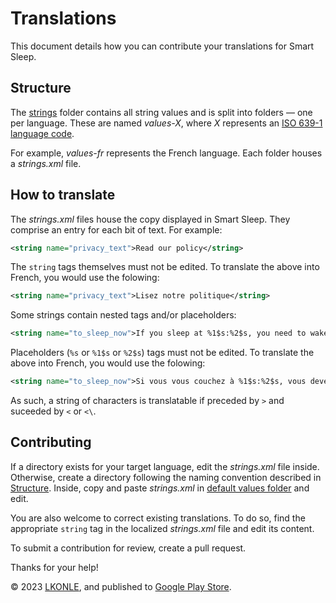 # Translations

This document details how you can contribute your translations for Smart Sleep.

## Structure

The [strings](https://github.com/ClearAll2/SmartSleepApp/tree/main/strings) folder contains all string values and is split into folders — one per language. These are named *values-X*, where *X* represents an [ISO 639-1 language code](https://en.wikipedia.org/wiki/List_of_ISO_639-1_codes). 

For example, *values-fr* represents the French language. Each folder houses a *strings.xml* file.

## How to translate

The *strings.xml* files house the copy displayed in Smart Sleep. They comprise an entry for each bit of text. For example:

```xml
<string name="privacy_text">Read our policy</string>
```

The `string` tags themselves must not be edited. To translate the above into French, you would use the folowing:

```xml
<string name="privacy_text">Lisez notre politique</string>
```

Some strings contain nested tags and/or placeholders:

```xml
<string name="to_sleep_now">If you sleep at %1$s:%2$s, you need to wake up at one of the following times:</string>
```

Placeholders (`%s` or `%1$s` or `%2$s`) tags must not be edited. To translate the above into French, you would use the folowing:

```xml
<string name="to_sleep_now">Si vous vous couchez à %1$s:%2$s, vous devez vous réveiller à l\'un des moments suivants :</string>
```

As such, a string of characters is translatable if preceded by `>` and suceeded by `<` or `<\`.

## Contributing

If a directory exists for your target language, edit the _strings.xml_ file inside. Otherwise, create a directory following the naming convention described in [Structure](#structure). Inside, copy and paste _strings.xml_ in [default values folder](https://github.com/ClearAll2/SmartSleepApp/tree/main/strings/values) and edit.

You are also welcome to correct existing translations. To do so, find the appropriate `string` tag in the localized _strings.xml_ file and edit its content. 

To submit a contribution for review, create a pull request. 

Thanks for your help!

© 2023 [LKONLE](mailto:lkonle@proton.me), and published to [Google Play Store](https://play.google.com/store/apps/details?id=com.lkonlesoft.smartsleep).

